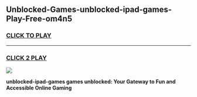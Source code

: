 
## Unblocked-Games-unblocked-ipad-games-Play-Free-om4n5
<h3>
<a href="https://premium76.site?title=unblocked-ipad-games&ref=09A">CLICK TO PLAY</a></h3>
<hr>

<h3>
<a href="https://premium76.site?title=unblocked-ipad-games&ref=09A">CLICK 2 PLAY</a>
  
</h3>

<a href="https://premium76.site?title=unblocked-ipad-games&ref=09A"><img src="https://clearcache.store/games.png"></a>


**unblocked-ipad-games games unblocked: Your Gateway to Fun and Accessible Online Gaming**
